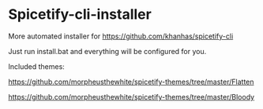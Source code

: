 # Spicetify-cli-installer
More automated installer for https://github.com/khanhas/spicetify-cli

Just run install.bat and everything will be configured for you.

Included themes:

https://github.com/morpheusthewhite/spicetify-themes/tree/master/Flatten




https://github.com/morpheusthewhite/spicetify-themes/tree/master/Bloody
